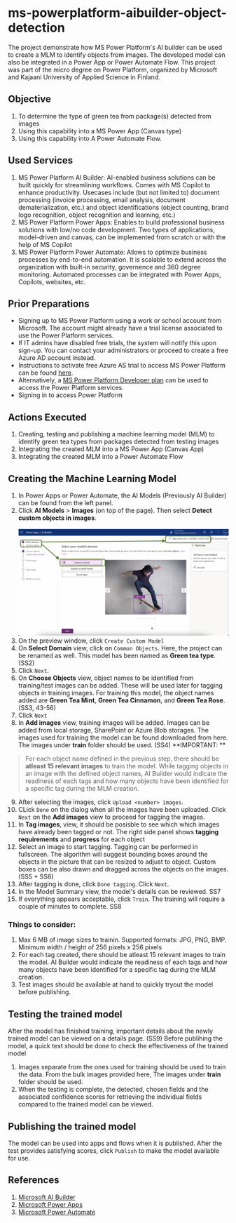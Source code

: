 # ms-powerplatform-aibuilder-object-detection
The project demonstrate how MS Power Platform's AI builder can be used to create a MLM to identify objects from images. The developed model can also be integrated in a Power App or Power Automate Flow. This project was part of the micro degree on Power Platform, organized by Microsoft and Kajaani University of Applied Science in Finland.

## Objective

1. To determine the type of green tea from package(s) detected from images
2. Using this capability into a MS Power App (Canvas type)
3. Using this capability into A Power Automate Flow.

## Used Services

1. MS Power Platform AI Builder: AI-enabled business solutions can be built quickly for streamlining workflows. Comes with MS Copilot to enhance productivity. Usecases include (but not limited to) document processing (invoice processing, email analysis, document dematerialization, etc.) and object identifications (object counting, brand logo recognition, object recognition and learning, etc.)
2. MS Power Platform Power Apps: Enables to build professional business solutions with low/no code development. Two types of applications, model-driven and canvas, can be implemented from scratch or with the help of MS Copilot 
3. MS Power Platform Power Automate: Allows to optimize business processes by end-to-end automation. It is scalable to extend across the organization with built-in security, governence and 360 degree monitoring. Automated processes can be integrated  with Power Apps, Copilots, websites, etc.

## Prior Preparations
- Signing up to MS Power Platform using a work or school account from Microsoft. The account might already have a trial license associated to use the Power Platform services.
- If IT admins have disabled free trials, the system will notify this upon sign-up. You can contact your administrators or proceed to create a free Azure AD account instead.
- Instructions to activate free Azure AS trial to access MS Power Platform can be found [here](https://learn.microsoft.com/en-us/power-apps/maker/signup-for-powerapps).
- Alternatively, a [MS Power Platform Developer plan](https://www.microsoft.com/en-us/power-platform/products/power-apps/pricing) can be used to access the Power Platform services.
- Signing in to access Power Platform


## Actions Executed
1. Creating, testing and publishing a machine learning model (MLM) to identify green tea types from packages detected from testing images
2. Integrating the created MLM into a MS Power App (Canvas App)
3. Integrating the created MLM into a Power Automate Flow

## Creating the Machine Learning Model

1. In Power Apps or Power Automate, the AI Models (Previously AI Builder) can be found from the left panel.
2. Click **AI Models** > **Images** (on top of the page). Then select **Detect custom objects in images**. </br></br>
![image](https://github.com/Nazarah/ms-powerplatform-aibuilder-object-detection/blob/main/images/2-model-domain-and-naming.png)
4. On the preview window, click `Create Custom Model`
5. On **Select Domain** view, click on `Common Objects`. Here, the project can be renamed as well. This model has been named as **Green tea type**. (SS2)
6. Click `Next`.
7. On **Choose Objects** view, object names to be identified from training/test images can be added. These will be used later for tagging objects in training images. For training this model, the object names added are **Green Tea Mint**, **Green Tea Cinnamon**, and **Green Tea Rose**. (SS3, 43-56)
8. Click `Next`
9. In **Add images** view, training images will be added. Images can be added from local storage, SharePoint or Azure Blob storages. The images used for training the model can be found downloaded from here. The images under **train** folder should be used. (SS4)
**IMPORTANT: **
> For each object name defined in the previous step, there should be **atleast 15 relevant images** to train the model. While tagging objects in an image with the defined object names, AI Builder would indicate the readiness of each tags and how many objects have been identified for a specific tag during the MLM creation.
9. After selecting the images, click `Upload <number> images`.
10. CLick `Done` on the dialog when all the images have been uploaded. Click `Next` on the **Add images** view to proceed for tagging the images.
11. In **Tag images**, view, it should be posisble to see which which images have already been tagged or not. The right side panel shows **tagging requirements** and **progress** for each object
12. Select an image to start tagging. Tagging can be performed in fullscreen. The algorithm will suggest bounding boxes around the objects in the picture that can be resized to adjust to object. Custom boxes can be also drawn and dragged across the objects on the images. (SS5 + SS6)
13. After tagging is done, click `Done tagging`. Click `Next`. 
14. In the Model Summary view, the model's details can be reviewed. SS7
15. If everything appears acceptable, click `Train`. The training will require a couple of minutes to complete. SS8

### Things to consider:
1. Max 6 MB of image sizes to trainin. Supported formats: JPG, PNG, BMP. Minimum width / height of 256 pixels x 256 pixels
2. For each tag created, there should be atleast 15 relevant images to train the model. AI Builder would indicate the readiness of each tags and how many objects have been identified for a specific tag during the MLM creation.
3. Test images should be available at hand to quickly tryout the model before publishing.

## Testing the trained model

After the model has finished training, important details about the newly trained model can be viewed on a details page. (SS9)
Before publihing the model, a quick test should be done to check the effectiveness of the trained model

1. Images separate from the ones used for training should be used to train the data. From the bulk images provided here, The images under **train** folder should be used.
2. When the testing is complete, the detected, chosen fields and the associated confidence scores for retrieving the individual fields compared to the trained model can be viewed.


## Publishing the trained model

The model can be used into apps and flows when it is published. After the test provides satisfying scores, click `Publish` to make the model available for use.

## References

1. [Microsoft AI Builder](https://learn.microsoft.com/en-us/ai-builder/overview)
2. [Microsoft Power Apps](https://learn.microsoft.com/en-us/power-apps/powerapps-overview)
3. [Microsoft Power Automate](https://learn.microsoft.com/en-us/training/powerplatform/power-automate)


